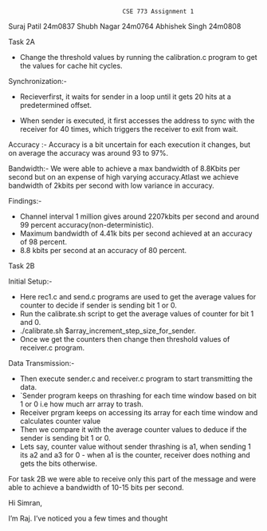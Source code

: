                                     CSE 773 Assignment 1

Suraj Patil 24m0837
Shubh Nagar 24m0764
Abhishek Singh 24m0808

Task 2A

- Change the threshold values by running the calibration.c program to get the values 
  for cache hit cycles.

Synchronization:-

- Recieverfirst, it waits for sender in a loop until it gets 20 hits at a predetermined offset.

- When sender is executed, it first accesses the address to sync with the receiver for 40 times, which triggers the receiver to exit from wait.

Accuracy :- Accuracy is a bit uncertain for each execution it changes, but on average the accuracy was around 93 to 97%.

Bandwidth:- We were able to achieve a max bandwidth of 8.8Kbits per second but on an expense of high varying accuracy.Atlast we achieve bandwidth of 2kbits per second with low variance in accuracy.
 
 Findings:-
 
 - Channel interval 1 million gives around 2207kbits per second and around 99 percent accuracy(non-deterministic).
 - Maximum bandwidth of 4.41k bits per second achieved at an accuracy of 98 percent.
 - 8.8 kbits per second at an accuracy of 80 percent.

Task 2B

Initial Setup:-
    
- Here rec1.c and send.c programs are used to get the average values for counter to decide if sender is sending bit 1 or 0.
- Run the calibrate.sh script to get the average values of counter for bit 1 and 0.
- ./calibrate.sh $array_increment_step_size_for_sender.
- Once we get the counters then change then threshold values of receiver.c program.

Data Transmission:-

- Then execute sender.c and receiver.c program to start transmitting the data.
- `Sender program keeps on thrashing for each time window based on bit 1 or 0 i.e how much arr
  array to trash.
- Receiver prgram keeps on accessing its array for each time window and calculates counter value
- Then we compare it with the average counter values to deduce if the  sender is sending bit 1 or 0.
- Lets say, counter value without sender thrashing is a1, when sending 1 its a2 and a3 for 0 - when a1 is the counter, receiver does nothing and gets the bits otherwise.
    
For task 2B we were able to receive only this part of the message and were able to achieve a bandwidth of 10-15 bits per second.

Hi Simran,

I’m Raj. I’ve noticed you a few times and thought
